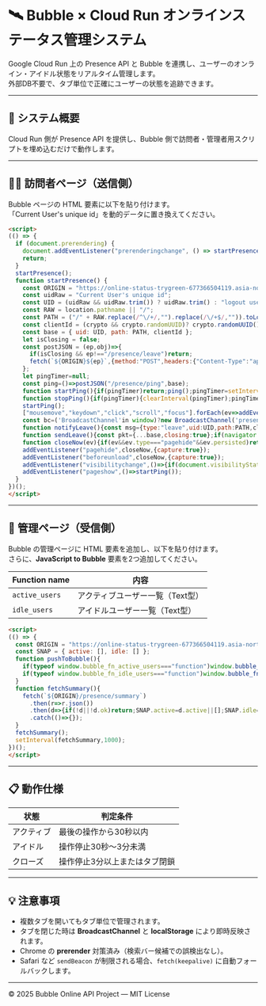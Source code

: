 
# 🛰️ Bubble × Cloud Run オンラインステータス管理システム

Google Cloud Run 上の Presence API と Bubble を連携し、ユーザーのオンライン・アイドル状態をリアルタイム管理します。  
外部DB不要で、タブ単位で正確にユーザーの状態を追跡できます。

---

## 📘 システム概要

Cloud Run 側が Presence API を提供し、Bubble 側で訪問者・管理者用スクリプトを埋め込むだけで動作します。

---

## 🧍‍♂️ 訪問者ページ（送信側）

Bubble ページの HTML 要素に以下を貼り付けます。  
「Current User's unique id」を動的データに置き換えてください。

```html
<script>
(() => {
  if (document.prerendering) {
    document.addEventListener("prerenderingchange", () => startPresence(), { once: true });
    return;
  }
  startPresence();
  function startPresence() {
    const ORIGIN = "https://online-status-trygreen-677366504119.asia-northeast1.run.app";
    const uidRaw = "Current User's unique id";
    const UID = (uidRaw && uidRaw.trim()) ? uidRaw.trim() : "logout user";
    const RAW = location.pathname || "/";
    const PATH = ("/" + RAW.replace(/^\/+/,"").replace(/\/+$/,"")).toLowerCase();
    const clientId = (crypto && crypto.randomUUID)? crypto.randomUUID():(Math.random().toString(36).slice(2)+Date.now().toString(36));
    const base = { uid: UID, path: PATH, clientId };
    let isClosing = false;
    const postJSON = (ep,obj)=>{
      if(isClosing && ep!=="/presence/leave")return;
      fetch(`${ORIGIN}${ep}`,{method:"POST",headers:{"Content-Type":"application/json"},body:JSON.stringify(obj),credentials:"omit",mode:"cors"}).catch(()=>{});
    };
    let pingTimer=null;
    const ping=()=>postJSON("/presence/ping",base);
    function startPing(){if(pingTimer)return;ping();pingTimer=setInterval(ping,10000);}
    function stopPing(){if(pingTimer){clearInterval(pingTimer);pingTimer=null;}}
    startPing();
    ["mousemove","keydown","click","scroll","focus"].forEach(ev=>addEventListener(ev,()=>postJSON("/presence/hit",base),{passive:true}));
    const bc=('BroadcastChannel'in window)?new BroadcastChannel('presence-bc'):null;
    function notifyLeave(){const msg={type:"leave",uid:UID,path:PATH,clientId,ts:Date.now()};try{bc&&bc.postMessage(msg);}catch(e){}try{localStorage.setItem("presence_leave_msg",JSON.stringify(msg));}catch(e){}}
    function sendLeave(){const pkt={...base,closing:true};if(navigator.sendBeacon){navigator.sendBeacon(`${ORIGIN}/presence/leave`,new Blob([JSON.stringify(pkt)],{type:"application/json"}));return;}fetch(`${ORIGIN}/presence/leave`,{method:"POST",headers:{"Content-Type":"application/json"},body:JSON.stringify(pkt),keepalive:true,mode:"cors"});}
    function closeNow(ev){if(ev&&ev.type==="pagehide"&&ev.persisted)return;if(isClosing)return;isClosing=true;notifyLeave();stopPing();sendLeave();}
    addEventListener("pagehide",closeNow,{capture:true});
    addEventListener("beforeunload",closeNow,{capture:true});
    addEventListener("visibilitychange",()=>{if(document.visibilityState==="hidden")stopPing();else if(document.visibilityState==="visible")startPing();},{capture:true});
    addEventListener("pageshow",()=>startPing());
  }
})();
</script>
```

---

## 🧭 管理ページ（受信側）

Bubble の管理ページに HTML 要素を追加し、以下を貼り付けます。  
さらに、**JavaScript to Bubble** 要素を2つ追加してください。  

| Function name | 内容 |
|----------------|------|
| `active_users` | アクティブユーザー一覧（Text型） |
| `idle_users`   | アイドルユーザー一覧（Text型） |

```html
<script>
(() => {
  const ORIGIN = "https://online-status-trygreen-677366504119.asia-northeast1.run.app";
  const SNAP = { active: [], idle: [] };
  function pushToBubble(){
    if(typeof window.bubble_fn_active_users==="function")window.bubble_fn_active_users(JSON.stringify(SNAP.active||[]));
    if(typeof window.bubble_fn_idle_users==="function")window.bubble_fn_idle_users(JSON.stringify(SNAP.idle||[]));
  }
  function fetchSummary(){
    fetch(`${ORIGIN}/presence/summary`)
      .then(r=>r.json())
      .then(d=>{if(!d||!d.ok)return;SNAP.active=d.active||[];SNAP.idle=d.idle||[];pushToBubble();})
      .catch(()=>{});
  }
  fetchSummary();
  setInterval(fetchSummary,1000);
})();
</script>
```

---

## 📋 動作仕様

| 状態 | 判定条件 |
|------|-----------|
| アクティブ | 最後の操作から30秒以内 |
| アイドル | 操作停止30秒〜3分未満 |
| クローズ | 操作停止3分以上またはタブ閉鎖 |

---

## 💡 注意事項

- 複数タブを開いてもタブ単位で管理されます。  
- タブを閉じた時は **BroadcastChannel** と **localStorage** により即時反映されます。  
- Chrome の **prerender** 対策済み（検索バー候補での誤検出なし）。  
- Safari など `sendBeacon` が制限される場合、`fetch(keepalive)` に自動フォールバックします。  

---

© 2025 Bubble Online API Project — MIT License
